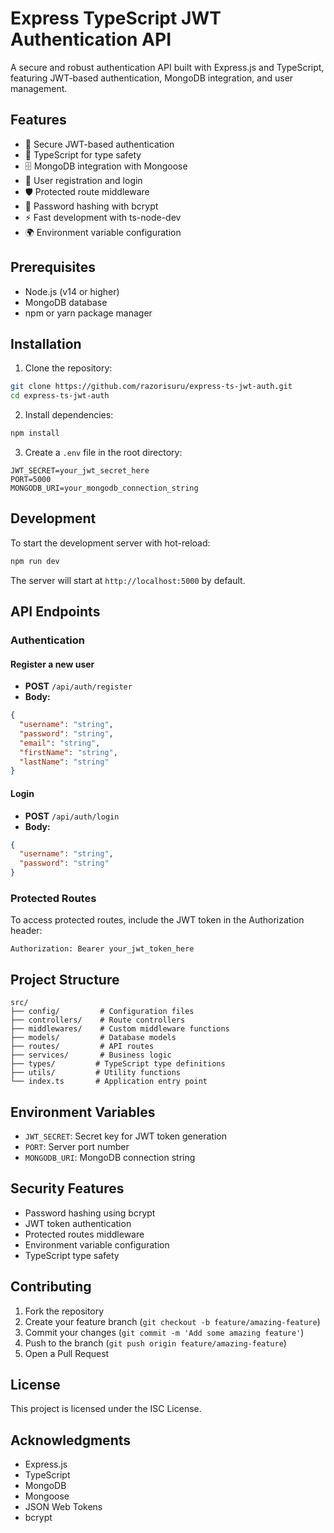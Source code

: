 # Express TypeScript JWT Authentication API

A secure and robust authentication API built with Express.js and TypeScript, featuring JWT-based authentication, MongoDB integration, and user management.

## Features

- 🔐 Secure JWT-based authentication
- 📝 TypeScript for type safety
- 🗄️ MongoDB integration with Mongoose
- 👤 User registration and login
- 🛡️ Protected route middleware
- 🔑 Password hashing with bcrypt
- ⚡ Fast development with ts-node-dev
- 🌍 Environment variable configuration

## Prerequisites

- Node.js (v14 or higher)
- MongoDB database
- npm or yarn package manager

## Installation

1. Clone the repository:
```bash
git clone https://github.com/razorisuru/express-ts-jwt-auth.git
cd express-ts-jwt-auth
```

2. Install dependencies:
```bash
npm install
```

3. Create a `.env` file in the root directory:
```
JWT_SECRET=your_jwt_secret_here
PORT=5000
MONGODB_URI=your_mongodb_connection_string
```

## Development

To start the development server with hot-reload:

```bash
npm run dev
```

The server will start at `http://localhost:5000` by default.

## API Endpoints

### Authentication

#### Register a new user
- **POST** `/api/auth/register`
- **Body:**
```json
{
  "username": "string",
  "password": "string",
  "email": "string",
  "firstName": "string",
  "lastName": "string"
}
```

#### Login
- **POST** `/api/auth/login`
- **Body:**
```json
{
  "username": "string",
  "password": "string"
}
```

### Protected Routes

To access protected routes, include the JWT token in the Authorization header:
```
Authorization: Bearer your_jwt_token_here
```

## Project Structure

```
src/
├── config/         # Configuration files
├── controllers/    # Route controllers
├── middlewares/    # Custom middleware functions
├── models/         # Database models
├── routes/         # API routes
├── services/       # Business logic
├── types/         # TypeScript type definitions
├── utils/         # Utility functions
└── index.ts       # Application entry point
```

## Environment Variables

- `JWT_SECRET`: Secret key for JWT token generation
- `PORT`: Server port number
- `MONGODB_URI`: MongoDB connection string

## Security Features

- Password hashing using bcrypt
- JWT token authentication
- Protected routes middleware
- Environment variable configuration
- TypeScript type safety

## Contributing

1. Fork the repository
2. Create your feature branch (`git checkout -b feature/amazing-feature`)
3. Commit your changes (`git commit -m 'Add some amazing feature'`)
4. Push to the branch (`git push origin feature/amazing-feature`)
5. Open a Pull Request

## License

This project is licensed under the ISC License.

## Acknowledgments

- Express.js
- TypeScript
- MongoDB
- Mongoose
- JSON Web Tokens
- bcrypt

